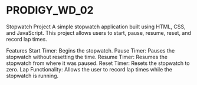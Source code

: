 # PRODIGY_WD_02
Stopwatch Project
A simple stopwatch application built using HTML, CSS, and JavaScript. This project allows users to start, pause, resume, reset, and record lap times.

Features
Start Timer: Begins the stopwatch.
Pause Timer: Pauses the stopwatch without resetting the time.
Resume Timer: Resumes the stopwatch from where it was paused.
Reset Timer: Resets the stopwatch to zero.
Lap Functionality: Allows the user to record lap times while the stopwatch is running.
